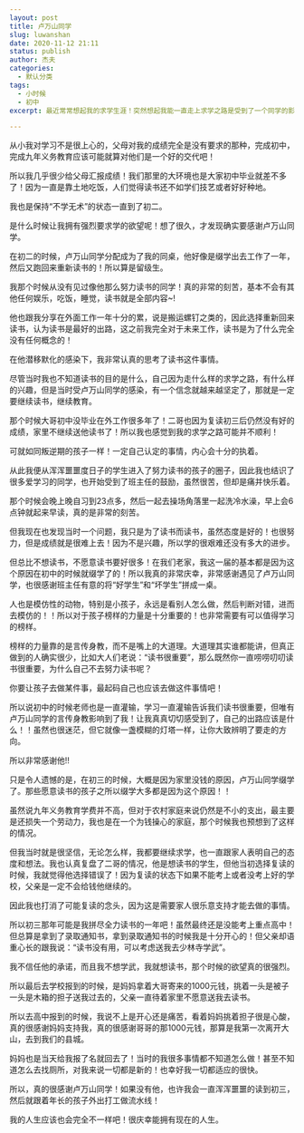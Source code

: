 ```yaml
---
layout: post
title: 卢万山同学
slug: luwanshan
date: 2020-11-12 21:11
status: publish
author: 杰夫
categories: 
  - 默认分类
tags: 
  - 小时候
  - 初中
excerpt: 最近常常想起我的求学生涯！突然想起我能一直走上求学之路是受到了一个同学的影响，卢万山同学！而这个名词我差点完全不记得了。

---
```


从小我对学习不是很上心的，父母对我的成绩完全是没有要求的那种，完成初中，完成九年义务教育应该可能就算对他们是一个好的交代吧！

所以我几乎很少给父母汇报成绩！我们那里的大环境也是大家初中毕业就差不多了！因为一直是靠土地吃饭，人们觉得读书还不如学们技艺或者好好种地。

我也是保持“不学无术”的状态一直到了初二。

是什么时候让我拥有强烈要求学的欲望呢！想了很久，才发现确实要感谢卢万山同学。

在初二的时候，卢万山同学分配成为了我的同桌，他好像是缀学出去工作了一年，然后又跑回来重新读书的！所以算是留级生。

我那个时候从没有见过像他那么努力读书的同学！真的非常的刻苦，基本不会有其他任何娱乐，吃饭，睡觉，读书就是全部内容~!

他也跟我分享在外面工作一年十分的累，说是搬运螺钉之类的，因此选择重新回来读书，认为读书是最好的出路，这之前我完全对于未来工作，读书是为了什么完全没有任何概念的！

在他潜移默化的感染下，我非常认真的思考了读书这件事情。

尽管当时我也不知道读书的目的是什么，自己因为走什么样的求学之路，有什么样的兴趣，但是当时受卢万山同学的感染，有一个信念就越来越坚定了，那就是一定要继续读书，继续教育。

那个时候大哥初中没毕业在外工作很多年了！二哥也因为复读初三后仍然没有好的成绩，家里不继续送他读书了！所以我也感觉到我的求学之路可能并不顺利！

可就如同叛逆期的孩子一样！一定自己认定的事情，内心会十分的执着。

从此我便从浑浑噩噩度日子的学生进入了努力读书的孩子的圈子，因此我也结识了很多爱学习的同学，也开始受到了班主任的鼓励，虽然很苦，但却是痛并快乐着。

那个时候会晚上晚自习到23点多，然后一起去操场角落里一起洗冷水澡，早上会6点钟就起来早读，真的是非常的刻苦。

但我现在也发现当时一个问题，我只是为了读书而读书，虽然态度是好的！也很努力，但是成绩就是很难上去！因为不是兴趣，所以学的很艰难还没有多大的进步。

但总比不想读书，不愿意读书要好很多！在我们老家，我这一届的基本都是因为这个原因在初中的时候就缀学了的！所以我真的非常庆幸，非常感谢遇见了卢万山同学，也很感谢班主任有意的将“好学生”和“坏学生”拼成一桌。

人也是模仿性的动物，特别是小孩子，永远是看别人怎么做，然后判断对错，进而去模仿的！！所以对于孩子榜样的力量是十分重要的！也非常需要有可以值得学习的榜样。

榜样的力量靠的是言传身教，而不是嘴上的大道理。大道理其实谁都能讲，但真正做到的人确实很少，比如大人们老说：“读书很重要”，那么既然你一直唠唠叨叨读书很重要，为什么自己不去努力读书呢？

你要让孩子去做某件事，最起码自己也应该去做这件事情吧！

所以说初中的时候老师也是一直灌输，学习一直灌输告诉我们读书很重要，但唯有卢万山同学的言传身教影响到了我！让我真真切切感受到了，自己的出路应该是什么！！虽然也很迷茫，但它就像一盏模糊的灯塔一样，让你大致辨明了要走的方向。

所以非常感谢他!!

只是令人遗憾的是，在初三的时候，大概是因为家里没钱的原因，卢万山同学缀学了。那些愿意读书的孩子之所以缀学大多都是因为这个原因！！

虽然说九年义务教育学费并不高，但对于农村家庭来说仍然是不小的支出，最主要是还损失一个劳动力，我也是在一个为钱操心的家庭，那个时候我也预想到了这样的情况。

但我当时就是很坚信，无论怎么样，我都要继续求学，也一直跟家人表明自己的态度和想法。我也认真复盘了二哥的情况，他是想读书的学生，但他当初选择复读的时候，我就觉得他选择错误了！因为复读的状态下如果不能考上或者没考上好的学校，父亲是一定不会给钱他继续的。

因此我也打消了可能复读的念头，因为这是需要家人很乐意支持才能去做的事情。

所以初三那年可能是我拼尽全力读书的一年吧！虽然最终还是没能考上重点高中！但总算是拿到了录取通知书，拿到录取通知书的时候我是十分开心的！但父亲却语重心长的跟我说：“读书没有用，可以考虑送我去少林寺学武”。

我不信任他的承诺，而且我不想学武，我就想读书，那个时候的欲望真的很强烈。

所以最后去学校报到的时候，是妈妈拿着大哥寄来的1000元钱，挑着一头是被子一头是木箱的担子送我过去的，父亲一直待着家里不愿意送我去读书。

所以去高中报到的时候，我说不上是开心还是痛苦，看着妈妈挑着担子很是心酸，真的很感谢妈妈支持我，真的很感谢哥哥的那1000元钱，那算是我第一次离开大山，去到我们的县城。

妈妈也是当天给我报了名就回去了！当时的我很多事情都不知道怎么做！甚至不知道怎么去找厕所，对我来说一切都是新的！也幸好我一切都适应的很快。

所以，真的很感谢卢万山同学！如果没有他，也许我会一直浑浑噩噩的读到初三，然后就跟着年长的孩子外出打工做流水线！

我的人生应该也会完全不一样吧！很庆幸能拥有现在的人生。
